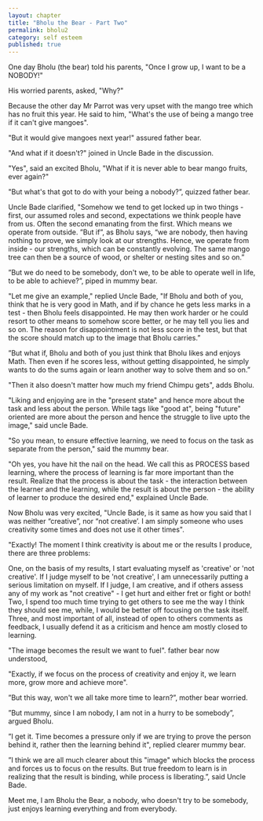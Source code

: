 ```yaml
---
layout: chapter
title: "Bholu the Bear - Part Two"
permalink: bholu2
category: self esteem
published: true
---
```


One day Bholu (the bear) told his parents, "Once I grow up, I want to be a NOBODY!"

His worried parents, asked, "Why?"

Because the other day Mr Parrot was very upset with the mango tree which has no fruit this year. He said to him, "What's the use of being a mango tree if it can't give mangoes".

"But it would give mangoes next year!" assured father bear.

"And what if it doesn't?" joined in Uncle Bade in the discussion.

"Yes", said an excited Bholu, "What if it is never able to bear mango fruits, ever again?"

"But what's that got to do with your being a nobody?”, quizzed father bear.

Uncle Bade clarified, "Somehow we tend to get locked up in two things - first, our assumed roles and second, expectations we think people have from us. Often the second emanating from the first. Which means we operate from outside.
”But if”, as Bholu says, “we are nobody, then having nothing to prove, we simply look at our strengths. Hence, we operate from inside - our strengths, which can be constantly evolving. The same mango tree can then be a source of wood, or shelter or nesting sites and so on.”

”But we do need to be somebody, don't we, to be able to operate well in life, to be able to achieve?”, piped in mummy bear.

"Let me give an example," replied Uncle Bade, "If Bholu and both of you, think that he is very good in Math, and if by chance he gets less marks in a test - then Bholu feels disappointed. He may then work harder or he could resort to other means to somehow score better, or he may tell you lies and so on. The reason for disappointment is not less score in the test, but that the score should
match up to the image that Bholu carries.”

”But what if, Bholu and both of you just think that Bholu likes and enjoys Math. Then even if he scores less, without getting disappointed, he simply wants to do the sums again or learn another way to solve them and so on.”

"Then it also doesn't matter how much my friend Chimpu gets", adds Bholu.

"Liking and enjoying are in the "present state" and hence more about the task and less about the person. While tags like "good at", being "future" oriented are more about the person and hence the struggle to live upto the image," said uncle Bade.

"So you mean, to ensure effective learning, we need to focus on the task as separate from the person," said the mummy bear.

"Oh yes, you have hit the nail on the head. We call this as PROCESS based learning, where the process of learning is far more important than the result. Realize that the process is about the task - the interaction between the learner and the learning, while the result is about the person - the ability of learner to produce the desired end," explained Uncle Bade.

Now Bholu was very excited, "Uncle Bade, is it same as how you said that I was neither “creative”, nor “not creative’. I am simply someone who uses creativity some times and does not use it other times".

"Exactly! The moment I think creativity is about me or the results I produce, there are three problems:

One, on the basis of my results, I start evaluating myself as 'creative' or 'not creative'. If I judge myself to be 'not creative', I am unnecessarily putting a serious limitation on myself. If I judge, I am creative, and if others assess any of my work as "not creative" - I get hurt and either fret or fight or both! Two, I spend too much time trying to get others to see me the way I think they should see me, while, I would be better off focusing on the task itself. Three, and most important of all, instead of open to others comments as feedback, I usually defend it as a criticism and hence am mostly closed to learning.

"The image becomes the result we want to fuel". father bear now understood,

"Exactly, if we focus on the process of creativity and enjoy it, we learn more, grow more and achieve more".

”But this way, won't we all take more time to learn?”, mother bear worried.

”But mummy, since I am nobody, I am not in a hurry to be somebody”, argued Bholu.

”I get it. Time becomes a pressure only if we are trying to prove the person behind it, rather then the learning behind it", replied clearer mummy bear.

”I think we are all much clearer about this "image" which blocks the process and forces us to focus on the results. But true freedom to learn is in realizing that the result is binding, while process is liberating.”, said Uncle Bade.

Meet me, I am Bholu the Bear, a nobody, who doesn't try to be somebody, just enjoys learning everything and from everybody.
